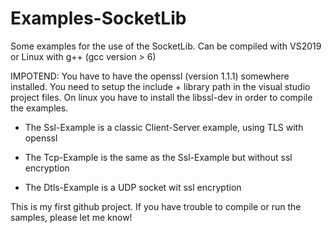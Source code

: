 # Examples-SocketLib
Some examples for the use of the SocketLib. Can be compiled with VS2019 or Linux with g++ (gcc version > 6)

IMPOTEND: You have to have the openssl (version 1.1.1) somewhere installed. You need to setup the include + library path in the visual studio project files. On linux you have to install the libssl-dev in order to compile the examples.

- The Ssl-Example is a classic Client-Server example, using TLS with openssl

- The Tcp-Example is the same as the Ssl-Example but without ssl encryption 

- The Dtls-Example is a UDP socket wit ssl encryption 

This is my first github project. If you have trouble to compile or run the samples, please let me know!
